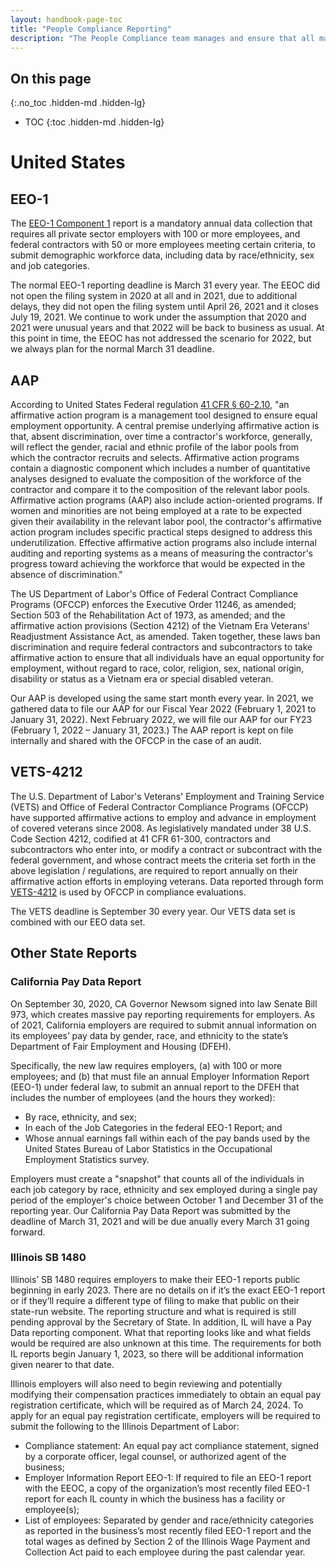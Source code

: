 ```yaml
---
layout: handbook-page-toc
title: "People Compliance Reporting"
description: "The People Compliance team manages and ensure that all mandated HR-related reporting are completed swiftly and submitted accurately."
---
```


## On this page
{:.no_toc .hidden-md .hidden-lg}

- TOC
{:toc .hidden-md .hidden-lg}

# United States

## EEO-1

The [EEO-1 Component 1](https://www.eeoc.gov/employers/eeo-1-data-collection) report is a mandatory annual data collection that requires all private sector employers with 100 or more employees, and federal contractors with 50 or more employees meeting certain criteria, to submit demographic workforce data, including data by race/ethnicity, sex and job categories.

The normal EEO-1 reporting deadline is March 31 every year. The EEOC did not open the filing system in 2020 at all and in 2021, due to additional delays, they did not open the filing system until April 26, 2021 and it closes July 19, 2021. We continue to work under the assumption that 2020 and 2021 were unusual years and that 2022 will be back to business as usual. At this point in time, the EEOC has not addressed the scenario for 2022, but we always plan for the normal March 31 deadline. 

## AAP 

According to United States Federal regulation [41 CFR § 60-2.10](https://www.ecfr.gov/cgi-bin/text-idx?SID=e0353318617a8ade7d25fbafc465539c&mc=true&tpl=/ecfrbrowse/Title41/41cfr60-2_main_02.tpl), "an affirmative action program is a management tool designed to ensure equal employment opportunity. A central premise underlying affirmative action is that, absent discrimination, over time a contractor's workforce, generally, will reflect the gender, racial and ethnic profile of the labor pools from which the contractor recruits and selects. Affirmative action programs contain a diagnostic component which includes a number of quantitative analyses designed to evaluate the composition of the workforce of the contractor and compare it to the composition of the relevant labor pools. Affirmative action programs (AAP) also include action-oriented programs. If women and minorities are not being employed at a rate to be expected given their availability in the relevant labor pool, the contractor's affirmative action program includes specific practical steps designed to address this underutilization. Effective affirmative action programs also include internal auditing and reporting systems as a means of measuring the contractor's progress toward achieving the workforce that would be expected in the absence of discrimination." 

The US Department of Labor's Office of Federal Contract Compliance Programs (OFCCP) enforces the Executive Order 11246, as amended; Section 503 of the Rehabilitation Act of 1973, as amended; and the affirmative action provisions (Section 4212) of the Vietnam Era Veterans' Readjustment Assistance Act, as amended. Taken together, these laws ban discrimination and require federal contractors and subcontractors to take affirmative action to ensure that all individuals have an equal opportunity for employment, without regard to race, color, religion, sex, national origin, disability or status as a Vietnam era or special disabled veteran.

Our AAP is developed using the same start month every year. In 2021, we gathered data to file our AAP for our Fiscal Year 2022 (February 1, 2021 to January 31, 2022). Next February 2022, we will file our AAP for our FY23 (February 1, 2022 – January 31, 2023.) The AAP report is kept on file internally and shared with the OFCCP in the case of an audit.

## VETS-4212 

The U.S. Department of Labor's Veterans' Employment and Training Service (VETS) and Office of Federal Contractor Compliance Programs (OFCCP) have supported affirmative actions to employ and advance in employment of covered veterans since 2008. As legislatively mandated under 38 U.S. Code Section 4212, codified at 41 CFR 61-300, contractors and subcontractors who enter into, or modify a contract or subcontract with the federal government, and whose contract meets the criteria set forth in the above legislation / regulations, are required to report annually on their affirmative action efforts in employing veterans. Data reported through form [VETS-4212](https://www.dol.gov/agencies/vets/programs/vets4212) is used by OFCCP in compliance evaluations.

The VETS deadline is September 30 every year. Our VETS data set is combined with our EEO data set.

## Other State Reports 

### California Pay Data Report

On September 30, 2020, CA Governor Newsom signed into law Senate Bill 973, which creates massive pay reporting requirements for employers. As of 2021, California employers are required to submit annual information on its employees’ pay data by gender, race, and ethnicity to the state’s Department of Fair Employment and Housing (DFEH).  

Specifically, the new law requires employers, (a) with 100 or more employees; and (b) that must file an annual Employer Information Report (EEO-1) under federal law, to submit an annual report to the DFEH that includes the number of employees (and the hours they worked):

- By race, ethnicity, and sex;
- In each of the Job Categories in the federal EEO-1 Report; and
- Whose annual earnings fall within each of the pay bands used by the United States Bureau of Labor Statistics in the Occupational Employment Statistics survey.

Employers must create a "snapshot" that counts all of the individuals in each job category by race, ethnicity and sex employed during a single pay period of the employer's choice between October 1 and December 31 of the reporting year. Our California Pay Data Report was submitted by the deadline of March 31, 2021 and will be due anually every March 31 going forward.

### Illinois SB 1480 

Illinois’ SB 1480 requires employers to make their EEO-1 reports public beginning in early 2023. There are no details on if it’s the exact EEO-1 report or if they’ll require a different type of filing to make that public on their state-run website. The reporting structure and what is required is still pending approval by the Secretary of State. In addition, IL will have a Pay Data reporting component. What that reporting looks like and what fields would be required are also unknown at this time. The requirements for both IL reports begin January 1, 2023, so there will be additional information given nearer to that date.

Illinois employers will also need to begin reviewing and potentially modifying their compensation practices immediately to obtain an equal pay registration certificate, which will be required as of March 24, 2024. To apply for an equal pay registration certificate, employers will be required to submit the following to the Illinois Department of Labor:

- Compliance statement: An equal pay act compliance statement, signed by a corporate officer, legal counsel, or authorized agent of the business;
- Employer Information Report EEO-1: If required to file an EEO-1 report with the EEOC, a copy of the organization’s most recently filed EEO-1 report for each IL county in which the business has a facility or employee(s);
- List of employees: Separated by gender and race/ethnicity categories as reported in the business’s most recently filed EEO-1 report and the total wages as defined by Section 2 of the Illinois Wage Payment and Collection Act paid to each employee during the past calendar year.
